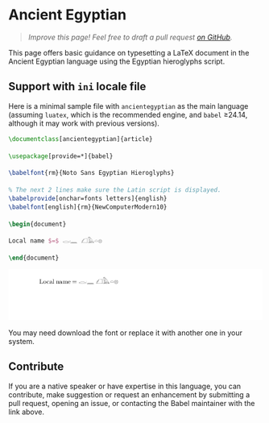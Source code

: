 # Ancient Egyptian

<blockquote>
  <p><em>Improve this page! Feel free to draft a pull request <a href="https://github.com/latex3/babel/tree/docs/docs">on GitHub</a>.</em></p>
</blockquote>

This page offers basic guidance on typesetting a LaTeX document in the
Ancient Egyptian language using the Egyptian hieroglyphs script.

## Support with `ini` locale file

Here is a minimal sample file with `ancientegyptian` as the main language
(assuming `luatex`, which is the recommended engine, and `babel` ≥24.14,
although it may work with previous versions).

```tex
\documentclass[ancientegyptian]{article}

\usepackage[provide=*]{babel}

\babelfont{rm}{Noto Sans Egyptian Hieroglyphs}

% The next 2 lines make sure the Latin script is displayed.
\babelprovide[onchar=fonts letters]{english}
\babelfont[english]{rm}{NewComputerModern10}

\begin{document}

Local name $=$ 𓂋𓏺𓈖 𓆎𓅓𓏏𓊖

\end{document}
```

![](../media/locale-ancientegyptian.png)

You may need download the font or replace it with another one in your
system.

## Contribute

If you are a native speaker or have expertise in this language, you can
contribute, make suggestion or request an enhancement by submitting a
pull request, opening an issue, or contacting the Babel maintainer with
the link above.